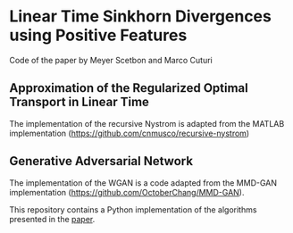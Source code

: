 # Linear Time Sinkhorn Divergences using Positive Features
Code of the paper by Meyer Scetbon and Marco Cuturi

## Approximation of the Regularized Optimal Transport in Linear Time


The implementation of the recursive Nystrom is adapted from the MATLAB implementation (https://github.com/cnmusco/recursive-nystrom)

## Generative Adversarial Network
The implementation of the WGAN is a code adapted from the MMD-GAN implementation (https://github.com/OctoberChang/MMD-GAN).



This repository contains a Python implementation of the algorithms presented in the [paper](https://arxiv.org/pdf/2006.07057.pdf).

